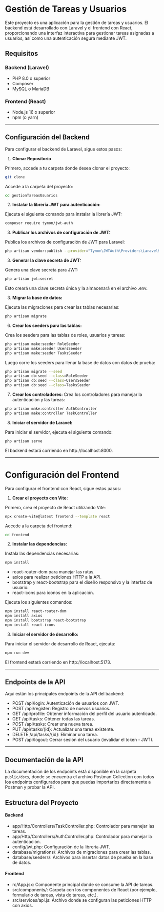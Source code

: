 
# Gestión de Tareas y Usuarios

Este proyecto es una aplicación para la gestión de tareas y usuarios. El backend está desarrollado con Laravel y el frontend con React, proporcionando una interfaz interactiva para gestionar tareas asignadas a usuarios, así como una autenticación segura mediante JWT.

## Requisitos

### Backend (Laravel)
- PHP 8.0 o superior
- Composer
- MySQL o MariaDB
### Frontend (React)
- Node.js 16 o superior
- npm (o yarn)

---
## Configuración del Backend
Para configurar el backend de Laravel, sigue estos pasos:

1. **Clonar Repositorio**

Primero, accede a tu carpeta donde desea clonar el proyecto:

```bash
git clone 
```

Accede a la carpeta del proyecto:

```bash
cd gestionTareasUsuarios
```

2. **Instalar la librería JWT para autenticación:**

Ejecuta el siguiente comando para instalar la librería JWT:

```bash
composer require tymon/jwt-auth
```

3. **Publicar los archivos de configuración de JWT:**

Publica los archivos de configuración de JWT para Laravel:
```bash
php artisan vendor:publish --provider="Tymon\JWTAuth\Providers\LaravelServiceProvider"
```
3. **Generar la clave secreta de JWT:**

Genera una clave secreta para JWT:
```bash
php artisan jwt:secret
```
Esto creará una clave secreta única y la almacenará en el archivo .env.


3. **Migrar la base de datos:**

Ejecuta las migraciones para crear las tablas necesarias:

 ```bash
php artisan migrate
```

6. **Crear los seeders para las tablas:**

Crea los seeders para las tablas de roles, usuarios y tareas:
```bash
php artisan make:seeder RoleSeeder
php artisan make:seeder UsersSeeder
php artisan make:seeder TasksSeeder
```
Luego corre los seeders para llenar la base de datos con datos de prueba:
 ```bash
php artisan migrate --seed
php artisan db:seed --class=RoleSeeder
php artisan db:seed --class=UsersSeeder
php artisan db:seed --class=TasksSeeder
```

7. **Crear los controladores:**
Crea los controladores para manejar la autenticación y las tareas:
 ```bash
php artisan make:controller AuthController
php artisan make:controller TaskController
```

8. **Iniciar el servidor de Laravel:**

Para iniciar el servidor, ejecuta el siguiente comando:
```bash
php artisan serve
```
El backend estará corriendo en http://localhost:8000.

---

# Configuración del Frontend
Para configurar el frontend con React, sigue estos pasos:


1. **Crear el proyecto con Vite:**


Primero, crea el proyecto de React utilizando Vite:

```bash
npx create-vite@latest frontend --template react
```

Accede a la carpeta del frontend:
```bash
cd frontend
```

2. **Instalar las dependencias:**

Instala las dependencias necesarias:

 ```bash
npm install
```
- react-router-dom para manejar las rutas.
- axios para realizar peticiones HTTP a la API.
- bootstrap y react-bootstrap para el diseño responsivo y la interfaz de usuario.
- react-icons para iconos en la aplicación.

Ejecuta los siguientes comandos:

```bash
npm install react-router-dom
npm install axios
npm install bootstrap react-bootstrap
npm install react-icons
```

3. **Iniciar el servidor de desarrollo:**

Para iniciar el servidor de desarrollo de React, ejecuta:

 ```bash
npm run dev
```

El frontend estará corriendo en http://localhost:5173.

---

## Endpoints de la API
Aquí están los principales endpoints de la API del backend:

- POST /api/login: Autenticación de usuarios con JWT.
- POST /api/register: Registro de nuevos usuarios.
- GET /api/profile: Obtener información del perfil del usuario autenticado.
- GET /api/tasks: Obtener todas las tareas.
- POST /api/tasks: Crear una nueva tarea.
- PUT /api/tasks/{id}: Actualizar una tarea existente.
- DELETE /api/tasks/{id}: Eliminar una tarea.
- POST /api/logout: Cerrar sesión del usuario (invalidar el token - JWT).

--- 
## Documentación de la API
La documentación de los endpoints está disponible en la carpeta ```public/docs```, donde se encuentra el archivo Postman Collection con todos los endpoints configurados para que puedas importarlos directamente a Postman y probar la API.

## Estructura del Proyecto
#### Backend
- app/Http/Controllers/TaskController.php: Controlador para manejar las tareas.
- app/Http/Controllers/AuthController.php: Controlador para manejar la autenticación.
- config/jwt.php: Configuración de la librería JWT.
- database/migrations/: Archivos de migraciones para crear las tablas.
- database/seeders/: Archivos para insertar datos de prueba en la base de datos.
#### Frontend
- rc/App.jsx: Componente principal donde se consume la API de tareas.
- src/components/: Carpeta con los componentes de React (por ejemplo, formulario de tareas, vista de tareas, etc.).
- src/services/api.js: Archivo donde se configuran las peticiones HTTP con axios.
